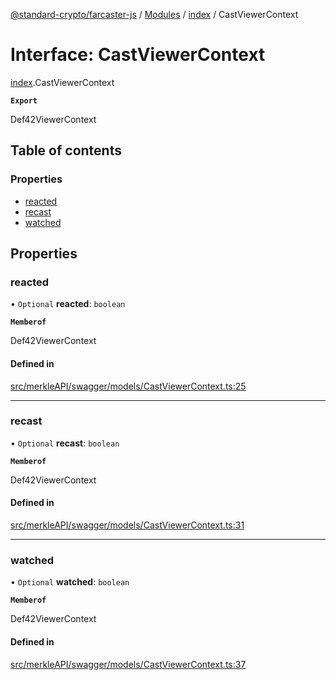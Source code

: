 [@standard-crypto/farcaster-js](../README.md) / [Modules](../modules.md) / [index](../modules/index.md) / CastViewerContext

# Interface: CastViewerContext

[index](../modules/index.md).CastViewerContext

**`Export`**

Def42ViewerContext

## Table of contents

### Properties

- [reacted](index.CastViewerContext.md#reacted)
- [recast](index.CastViewerContext.md#recast)
- [watched](index.CastViewerContext.md#watched)

## Properties

### reacted

• `Optional` **reacted**: `boolean`

**`Memberof`**

Def42ViewerContext

#### Defined in

[src/merkleAPI/swagger/models/CastViewerContext.ts:25](https://github.com/standard-crypto/farcaster-js/blob/main/src/merkleAPI/swagger/models/CastViewerContext.ts#L25)

___

### recast

• `Optional` **recast**: `boolean`

**`Memberof`**

Def42ViewerContext

#### Defined in

[src/merkleAPI/swagger/models/CastViewerContext.ts:31](https://github.com/standard-crypto/farcaster-js/blob/main/src/merkleAPI/swagger/models/CastViewerContext.ts#L31)

___

### watched

• `Optional` **watched**: `boolean`

**`Memberof`**

Def42ViewerContext

#### Defined in

[src/merkleAPI/swagger/models/CastViewerContext.ts:37](https://github.com/standard-crypto/farcaster-js/blob/main/src/merkleAPI/swagger/models/CastViewerContext.ts#L37)
